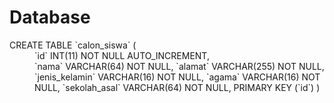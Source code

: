 # Database 
<dl>
  <dt> CREATE TABLE `calon_siswa` (</dt>
  <dd>	`id` INT(11) NOT NULL AUTO_INCREMENT,<br>
  	`nama` VARCHAR(64) NOT NULL,
  	`alamat` VARCHAR(255) NOT NULL,
  	`jenis_kelamin` VARCHAR(16) NOT NULL,
  	`agama` VARCHAR(16) NOT NULL,
  	`sekolah_asal` VARCHAR(64) NOT NULL,
  	PRIMARY KEY (`id`)
  )</dd>
</dl>
